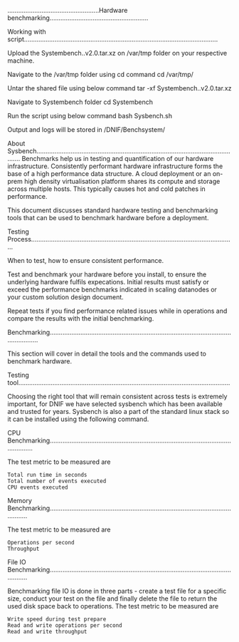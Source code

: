 ...................................................Hardware benchmarking.......................................................

Working with script............................................................................................................

Upload the Systembench..v2.0.tar.xz on /var/tmp folder on your respective machine.

Navigate to the /var/tmp folder using cd command
cd /var/tmp/

Untar the shared file using below command
tar -xf Systembench..v2.0.tar.xz

Navigate to Systembench folder
cd Systembench

Run the script using below command
bash Sysbench.sh

Output and logs will be stored in /DNIF/Benchsystem/

About Sysbench...................................................................................................................
Benchmarks help us in testing and quantification of our hardware infrastructure. Consistently performant hardware infrastructure forms the base of a high performance data structure. A cloud deployment or an on-prem high density virtualisation platform shares its compute and storage across multiple hosts. This typically causes hot and cold patches in performance.

This document discusses standard hardware testing and benchmarking tools that can be used to benchmark hardware before a deployment.

Testing Process..................................................................................................................

When to test, how to ensure consistent performance.

Test and benchmark your hardware before you install, to ensure the underlying hardware fulfils expecations. Initial results must satisfy or exceed the performance benchmarks indicated in scaling datanodes or your custom solution design document.

Repeat tests if you find performance related issues while in operations and compare the results with the initial benchmarking.

Benchmarking......................................................................................................................

This section will cover in detail the tools and the commands used to benchmark hardware.

Testing tool......................................................................................................................

Choosing the right tool that will remain consistent across tests is extremely important, for DNIF we have selected sysbench which has been available and trusted for years. Sysbench is also a part of the standard linux stack so it can be installed using the following command.

CPU Benchmarking...................................................................................................................

The test metric to be measured are

    Total run time in seconds
    Total number of events executed
    CPU events executed

Memory Benchmarking................................................................................................................

The test metric to be measured are

    Operations per second
    Throughput


File IO Benchmarking................................................................................................................

Benchmarking file IO is done in three parts - create a test file for a specific size, conduct your test on the file and finally delete the file to return the used disk space back to operations.
The test metric to be measured are

    Write speed during test prepare
    Read and write operations per second
    Read and write throughput

